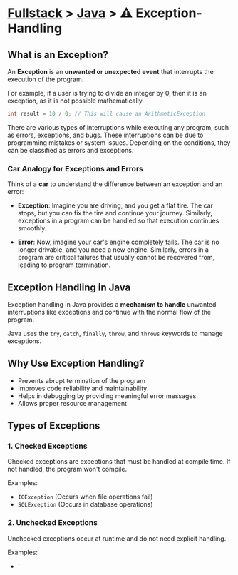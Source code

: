 # [Fullstack](../../) > [Java](../) > ⚠️ Exception-Handling

## What is an Exception?
An **Exception** is an **unwanted or unexpected event** that interrupts the execution of the program.

For example, if a user is trying to divide an integer by 0, then it is an exception, as it is not possible mathematically.

```java
int result = 10 / 0; // This will cause an ArithmeticException
```

There are various types of interruptions while executing any program, such as errors, exceptions, and bugs. These interruptions can be due to programming mistakes or system issues. Depending on the conditions, they can be classified as errors and exceptions.

### Car Analogy for Exceptions and Errors
Think of a **car** to understand the difference between an exception and an error:

- **Exception**: Imagine you are driving, and you get a flat tire. The car stops, but you can fix the tire and continue your journey. Similarly, exceptions in a program can be handled so that execution continues smoothly.
  
- **Error**: Now, imagine your car's engine completely fails. The car is no longer drivable, and you need a new engine. Similarly, errors in a program are critical failures that usually cannot be recovered from, leading to program termination.

## Exception Handling in Java

Exception handling in Java provides a **mechanism to handle** unwanted interruptions like exceptions and continue with the normal flow of the program.

Java uses the `try`, `catch`, `finally`, `throw`, and `throws` keywords to manage exceptions.

## Why Use Exception Handling?

- Prevents abrupt termination of the program
- Improves code reliability and maintainability
- Helps in debugging by providing meaningful error messages
- Allows proper resource management


## Types of Exceptions

### 1. Checked Exceptions
Checked exceptions are exceptions that must be handled at compile time. If not handled, the program won't compile.

Examples:
- `IOException` (Occurs when file operations fail)
- `SQLException` (Occurs in database operations)

### 2. Unchecked Exceptions
Unchecked exceptions occur at runtime and do not need explicit handling.

Examples:
- `